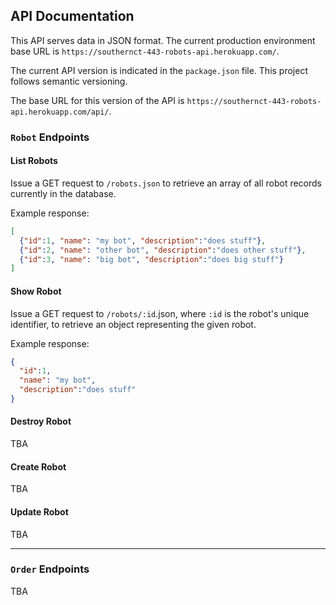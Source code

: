 ## API Documentation

This API serves data in JSON format. The current production environment base URL is `https://southernct-443-robots-api.herokuapp.com/`.

The current API version is indicated in the `package.json` file. This project follows semantic versioning.

The base URL for this version of the API is `https://southernct-443-robots-api.herokuapp.com/api/`.

### `Robot` Endpoints

#### List Robots

Issue a GET request to `/robots.json` to retrieve an array of all robot records currently in the database.

Example response:

```` json
[
  {"id":1, "name": "my bot", "description":"does stuff"},
  {"id":2, "name": "other bot", "description":"does other stuff"},
  {"id":3, "name": "big bot", "description":"does big stuff"}
]
````

#### Show Robot

Issue a GET request to `/robots/:id`.json, where `:id` is the robot's unique identifier, to retrieve an object representing the given robot.

Example response:

```` json
{
  "id":1,
  "name": "my bot",
  "description":"does stuff"
}
````

#### Destroy Robot

TBA

#### Create Robot

TBA

#### Update Robot

TBA

<hr>

### `Order` Endpoints

TBA
